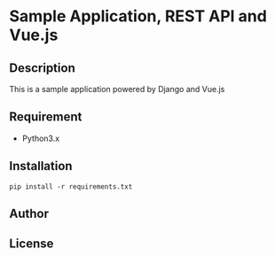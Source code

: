 Sample Application, REST API and Vue.js
====

## Description
This is a sample application powered by Django and Vue.js


## Requirement
- Python3.x


## Installation
```
pip install -r requirements.txt
```


## Author


## License
